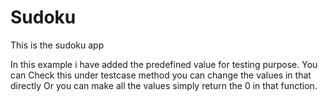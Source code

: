 # Sudoku
This is the sudoku app

In this example i have added the predefined value for testing purpose. You can Check this under testcase method you can change
the values in that directly Or you can make all the values simply return the 0 in that function.
